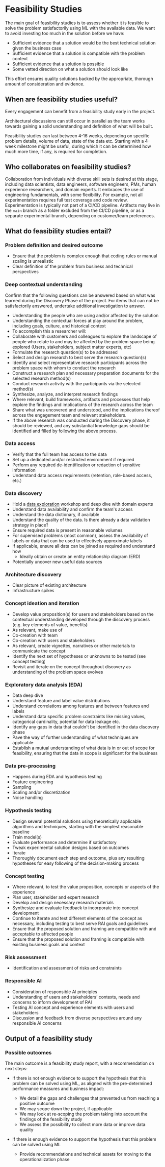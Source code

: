 # Feasibility Studies

The main goal of feasibility studies is to assess whether it is feasible to solve the problem satisfactorily using ML with the available data. We want to avoid investing too much in the solution before we have:

* Sufficient evidence that a solution would be the best technical solution given the business case
* Sufficient evidence that a solution is compatible with the problem context
* Sufficient evidence that a solution is possible
* Some vetted direction on what a solution should look like

This effort ensures quality solutions backed by the appropriate, thorough amount of consideration and evidence.

## When are feasibility studies useful?

Every engagement can benefit from a feasibility study early in the project.

Architectural discussions can still occur in parallel as the team works towards gaining a solid understanding and definition of what will be built.

Feasibility studies can last between 4-16 weeks, depending on specific problem details, volume of data, state of the data etc. Starting with a 4-week milestone might be useful, during which it can be determined how much more time, if any, is required for completion.

## Who collaborates on feasibility studies?

Collaboration from individuals with diverse skill sets is desired at this stage, including data scientists, data engineers, software engineers, PMs, human experience researchers, and domain experts. It embraces the use of engineering fundamentals, with some flexibility. For example, not all experimentation requires full test coverage and code review. Experimentation is typically not part of a CI/CD pipeline. Artifacts may live in the `main` branch as a folder excluded from the CI/CD pipeline, or as a separate experimental branch, depending on customer/team preferences.

## What do feasibility studies entail?

### Problem definition and desired outcome

* Ensure that the problem is complex enough that coding rules or manual scaling is unrealistic
* Clear definition of the problem from business and technical perspectives

### Deep contextual understanding

Confirm that the following questions can be answered based on what was learned during the Discovery Phase of the project. For items that can not be satisfactorily answered, undertake additional investigation to answer.

* Understanding the people who are using and/or affected by the solution
* Understanding the contextual forces at play around the problem, including goals, culture, and historical context
* To accomplish this a researcher will:
* Collaborate with customers and colleagues to explore the landscape of people who relate to and may be affected by the problem space being explored (Users, stakeholders, subject matter experts, etc)
* Formulate the research question(s) to be addressed
* Select and design research to best serve the research question(s)
* Identify and select representative research participants across the problem space with whom to conduct the research
* Construct a research plan and necessary preparation documents for the selected research method(s)
* Conduct research activity with the participants via the selected method(s)
* Synthesize, analyze, and interpret research findings
* Where relevant, build frameworks, artifacts and processes that help explore the findings and implications of the research across the team
* Share what was uncovered and understood, and the implications thereof across the engagement team and relevant stakeholders.
* If the above research was conducted during the Discovery phase, it should be reviewed, and any substantial knowledge gaps should be identified and filled by following the above process.

### Data access

* Verify that the full team has access to the data
* Set up a dedicated and/or restricted environment if required
* Perform any required de-identification or redaction of sensitive information
* Understand data access requirements (retention, role-based access, etc.)

### Data discovery

* Hold a [data exploration](ml-data-exploration.md) workshop and deep dive with domain experts
* Understand data availability and confirm the team's access
* Understand the data dictionary, if available
* Understand the quality of the data. Is there already a data validation strategy in place?
* Ensure required data is present in reasonable volumes
* For supervised problems (most common), assess the availability of labels or data that can be used to effectively approximate labels
* If applicable, ensure all data can be joined as required and understand how
  * Ideally obtain or create an entity relationship diagram (ERD)
* Potentially uncover new useful data sources

### Architecture discovery

* Clear picture of existing architecture
* Infrastructure spikes

### Concept ideation and iteration

* Develop value proposition(s) for users and stakeholders based on the contextual understanding developed through the discovery process (e.g. key elements of value, benefits)
* As relevant, make use of
* Co-creation with team
* Co-creation with users and stakeholders
* As relevant, create vignettes, narratives or other materials to communicate the concept
* Identify the next set of hypotheses or unknowns to be tested (see concept testing)
* Revisit and iterate on the concept throughout discovery as understanding of the problem space evolves

### Exploratory data analysis (EDA)

* Data deep dive
* Understand feature and label value distributions
* Understand correlations among features and between features and labels
* Understand data specific problem constraints like missing values, categorical cardinality, potential for data leakage etc.
* Identify any gaps in data that couldn't be identified in the data discovery phase
* Pave the way of further understanding of what techniques are applicable
* Establish a mutual understanding of what data is in or out of scope for feasibility, ensuring that the data in scope is significant for the business

### Data pre-processing

* Happens during EDA and hypothesis testing
* Feature engineering
* Sampling
* Scaling and/or discretization
* Noise handling

### Hypothesis testing

* Design several potential solutions using theoretically applicable algorithms and techniques, starting with the simplest reasonable baseline
* Train model(s)
* Evaluate performance and determine if satisfactory
* Tweak experimental solution designs based on outcomes
* Iterate
* Thoroughly document each step and outcome, plus any resulting hypotheses for easy following of the decision-making process

### Concept testing

* Where relevant, to test the value proposition, concepts or aspects of the experience
* Plan user, stakeholder and expert research
* Develop and design necessary research materials
* Synthesize and evaluate feedback to incorporate into concept development
* Continue to iterate and test different elements of the concept as necessary, including testing to best serve RAI goals and guidelines
* Ensure that the proposed solution and framing are compatible with and acceptable to affected people
* Ensure that the proposed solution and framing is compatible with existing business goals and context

### Risk assessment

* Identification and assessment of risks and constraints

### Responsible AI

* Consideration of responsible AI principles
* Understanding of users and stakeholders’ contexts, needs and concerns to inform development of RAI
* Testing AI concept and experience elements with users and stakeholders
* Discussion and feedback from diverse perspectives around any responsible AI concerns

## Output of a feasibility study

### Possible outcomes

The main outcome is a feasibility study report, with a recommendation on next steps:
- If there is not enough evidence to support the hypothesis that this problem can be solved using ML, as aligned with the pre-determined performance measures and business impact:

  * We detail the gaps and challenges that prevented us from reaching a positive outcome
  * We may scope down the project, if applicable
  * We may look at re-scoping the problem taking into account the findings of the feasibility study
  * We assess the possibility to collect more data or improve data quality

- If there is enough evidence to support the hypothesis that this problem can be solved using ML
  * Provide recommendations and technical assets for moving to the operationalization phase
